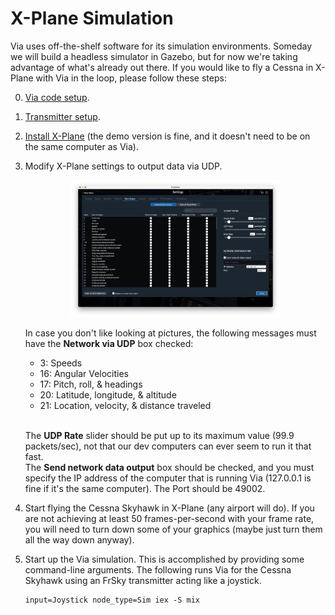 # X-Plane Simulation

Via uses off-the-shelf software for its simulation environments. Someday we will build a headless simulator in Gazebo, but for now we're taking advantage of what's already out there. If you would like to fly a Cessna in X-Plane with Via in the loop, please follow these steps:

0.  [Via code setup](../dev/setup.md).
1.  [Transmitter setup](transmitter.md).
2.  [Install X-Plane](https://www.x-plane.com/desktop/try-it/) (the demo version is fine, and it doesn't need to be on the same computer as Via).
3.  Modify X-Plane settings to output data via UDP. <p align="center"><img src="../resources/xplane_data_output.jpg" width="70%"></p>
    In case you don't like looking at pictures, the following messages must have the **Network via UDP** box checked:
    *   3: Speeds
    *   16: Angular Velocities
    *   17: Pitch, roll, & headings
    *   20: Latitude, longitude, & altitude
    *   21: Location, velocity, & distance traveled

    <br>The **UDP Rate** slider should be put up to its maximum value (99.9 packets/sec), not that our dev computers can ever seem to run it that fast.
    <br>The **Send network data output** box should be checked, and you must specify the IP address of the computer that is running Via (127.0.0.1 is fine if it's the same computer). The Port should be 49002.
4.  Start flying the Cessna Skyhawk in X-Plane (any airport will do). If you are not achieving at least 50 frames-per-second with your frame rate, you will need to turn down some of your graphics (maybe just turn them all the way down anyway).
5.  Start up the Via simulation. This is accomplished by providing some command-line arguments. The following runs Via for the Cessna Skyhawk using an FrSky transmitter acting like a joystick.

    ```
    input=Joystick node_type=Sim iex -S mix
    ```

